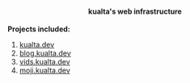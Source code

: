 <h4 align="center"> kualta's web infrastructure </h4> 

**Projects included:**
1. [kualta.dev](https://kualta.dev/) 
2. [blog.kualta.dev](https://blog.kualta.dev/) 
3. [vids.kualta.dev](https://vids.kualta.dev/) 
3. [moji.kualta.dev](https://moji.kualta.dev/) 